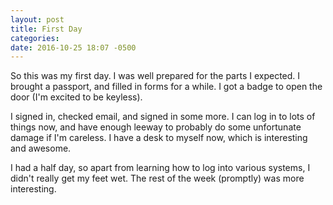 ```yaml
---
layout: post
title: First Day
categories: 
date: 2016-10-25 18:07 -0500
---
```


So this was my first day. I was well prepared for the parts I expected. 
I brought a passport, and filled in forms for a while. 
I got a badge to open the door (I'm excited to be keyless). 

I signed in, checked email, and signed in some more. 
I can log in to lots of things now, and have enough leeway to probably 
do some unfortunate damage if I'm careless. 
I have a desk to myself now, which is interesting and awesome. 

I had a half day, so apart from learning how to log into various systems,
I didn't really get my feet wet. The rest of the week (promptly) was more interesting.


